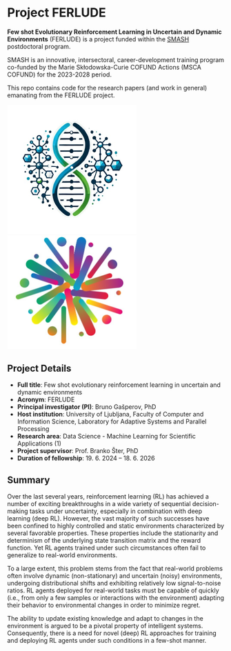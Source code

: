 # Project FERLUDE

**Few shot Evolutionary Reinforcement Learning in Uncertain and Dynamic Environments** (FERLUDE) is a project funded within the [SMASH](https://smash.ung.si) postdoctoral program.

SMASH is an innovative, intersectoral, career-development training program co-funded by the Marie Skłodowska-Curie COFUND Actions (MSCA COFUND) for the 2023-2028 period.

This repo contains code for the research papers (and work in general) emanating from the FERLUDE project.

<p float="left">
  <img src="images/ferlude_logo.jpg" width="300" />
  <img src="images/smash_logo.jpg" width="300" /> 
</p>

## Project Details

- **Full title**: Few shot evolutionary reinforcement learning in uncertain and dynamic environments
- **Acronym**: FERLUDE
- **Principal investigator (PI)**: Bruno Gašperov, PhD
- **Host institution**: University of Ljubljana, Faculty of Computer and Information Science, Laboratory for Adaptive Systems and Parallel Processing
- **Research area**: Data Science - Machine Learning for Scientific Applications (1)
- **Project supervisor**: Prof. Branko Šter, PhD
- **Duration of fellowship**: 19. 6. 2024 – 18. 6. 2026

## Summary

Over the last several years, reinforcement learning (RL) has achieved a number of exciting breakthroughs in a wide variety of sequential decision-making tasks under uncertainty, especially in combination with deep learning (deep RL). However, the vast majority of such successes have been confined to highly controlled and static environments characterized by several favorable properties. These properties include the stationarity and determinism of the underlying state transition matrix and the reward function. Yet RL agents trained under such circumstances often fail to generalize to real-world environments. 

To a large extent, this problem stems from the fact that real-world problems often involve dynamic (non-stationary) and uncertain (noisy) environments, undergoing distributional shifts and exhibiting relatively low signal-to-noise ratios. RL agents deployed for real-world tasks must be capable of quickly (i.e., from only a few samples or interactions with the environment) adapting their behavior to environmental changes in order to minimize regret.

The ability to update existing knowledge and adapt to changes in the environment is argued to be a pivotal property of intelligent systems. Consequently, there is a need for novel (deep) RL approaches for training and deploying RL agents under such conditions in a few-shot manner.

